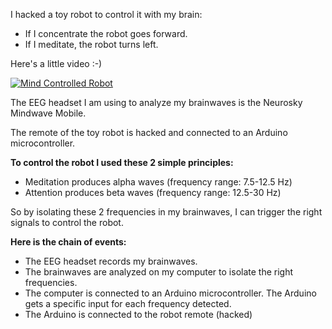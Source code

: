 I hacked a toy robot to control it with my brain:
* If I concentrate the robot goes forward. 
* If I meditate, the robot turns left.

Here's a little video :-)

[![Mind Controlled Robot](http://img.youtube.com/vi/zlUZ6bhUcBk/0.jpg)](http://www.youtube.com/embed/zlUZ6bhUcBk)

The EEG headset I am using to analyze my brainwaves is the Neurosky Mindwave Mobile.

The remote of the toy robot is hacked and connected to an Arduino microcontroller.

**To control the robot I used these 2 simple principles:**
* Meditation produces alpha waves (frequency range: 7.5-12.5 Hz)
* Attention produces beta waves (frequency range: 12.5-30 Hz)

So by isolating these 2 frequencies in my brainwaves, I can trigger the right signals to control the robot. 

**Here is the chain of events:**
* The EEG headset records my brainwaves.
* The brainwaves are analyzed on my computer to isolate the right frequencies.
* The computer is connected to an Arduino microcontroller. The Arduino gets a specific input for each frequency detected.
* The Arduino is connected to the robot remote (hacked)
